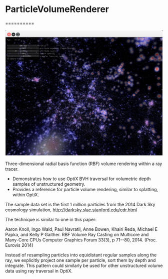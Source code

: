 # ParticleVolumeRenderer

==========

![Particle volume rendering](./optixParticleVolumes.png)

Three-dimensional radial basis function (RBF) volume rendering within a ray tracer. 
- Demonstrates how to use OptiX BVH traversal for volumetric depth samples of unstructured geometry. 
- Provides a reference for particle volume rendering, similar to splatting, within OptiX.

The sample data set is the first 1 million particles from the 2014 Dark Sky cosmology simulation, 
http://darksky.slac.stanford.edu/edr.html

The technique is similar to one in this paper:

Aaron Knoll, Ingo Wald, Paul Navratil, Anne Bowen, Khairi Reda, Michael E Papka, and Kelly P Gaither.
RBF Volume Ray Casting on Multicore and Many-Core CPUs
Computer Graphics Forum 33(3), p 71--80, 2014. (Proc. Eurovis 2014)

Instead of resampling particles into equidistant regular samples along the ray, we explicitly project one sample per particle, sort them by depth and integrate. This pattern could similarly be used for other unstructured volume data using ray traversal in OptiX. 